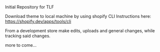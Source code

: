 Initial Repository for TLF 

Download theme to local machine by using shopify CLI
Instructions here: https://shopify.dev/apps/tools/cli

From a development store make edits, uploads and general changes, while tracking said changes.

more to come...